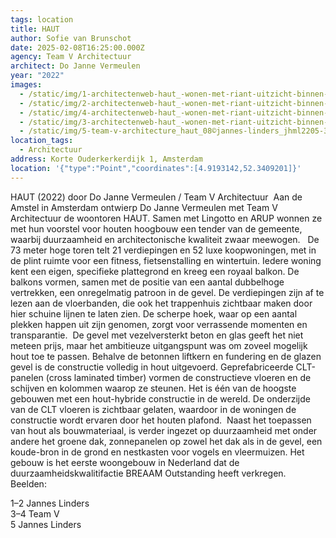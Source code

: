 ```yaml
---
tags: location
title: HAUT
author: Sofie van Brunschot
date: 2025-02-08T16:25:00.000Z
agency: Team V Architectuur
architect: Do Janne Vermeulen
year: "2022"
images:
  - /static/img/1-architectenweb-haut_-wonen-met-riant-uitzicht-binnen-hoofdzakelijk-houten-constructie-beeld-13-copyright-jannes-linders.jpg
  - /static/img/2-architectenweb-haut_-wonen-met-riant-uitzicht-binnen-hoofdzakelijk-houten-constructie-beeld-1-copyright-jannes-linders.jpg
  - /static/img/4-architectenweb-haut_-wonen-met-riant-uitzicht-binnen-hoofdzakelijk-houten-constructie-beeld-30-copyright-team-v-architectuur.jpg
  - /static/img/3-architectenweb-haut_-wonen-met-riant-uitzicht-binnen-hoofdzakelijk-houten-constructie-beeld-21-copyright-team-v-architectuur.jpg
  - /static/img/5-team-v-architecture_haut_08©jannes-linders_jhml2205-3585-1200x1600.jpeg
location_tags:
  - Architectuur
address: Korte Ouderkerkerdijk 1, Amsterdam⁣
location: '{"type":"Point","coordinates":[4.9193142,52.3409201]}'
---
```

HAUT (2022) door Do Janne Vermeulen / Team V Architectuur⁣
⁣
Aan de Amstel in Amsterdam ontwierp Do Janne Vermeulen met Team V Architectuur de woontoren HAUT. Samen met Lingotto en ARUP wonnen ze met hun voorstel voor houten hoogbouw een tender van de gemeente, waarbij duurzaamheid en architectonische kwaliteit zwaar meewogen. ⁣
⁣
De 73 meter hoge toren telt 21 verdiepingen en 52 luxe koopwoningen, met in de plint ruimte voor een fitness, fietsenstalling en wintertuin. Iedere woning kent een eigen, specifieke plattegrond en kreeg een royaal balkon. De balkons vormen, samen met de positie van een aantal dubbelhoge vertrekken, een onregelmatig patroon in de gevel. De verdiepingen zijn af te lezen aan de vloerbanden, die ook het trappenhuis zichtbaar maken door hier schuine lijnen te laten zien. De scherpe hoek, waar op een aantal plekken happen uit zijn genomen, zorgt voor verrassende momenten en transparantie.⁣
⁣
De gevel met vezelversterkt beton en glas geeft het niet meteen prijs, maar het ambitieuze uitgangspunt was om zoveel mogelijk hout toe te passen. Behalve de betonnen liftkern en fundering en de glazen gevel is de constructie volledig in hout uitgevoerd. Geprefabriceerde CLT-panelen (cross laminated timber) vormen de constructieve vloeren en de schijven en kolommen waarop ze steunen. Het is één van de hoogste gebouwen met een hout-hybride constructie in de wereld. De onderzijde van de CLT vloeren is zichtbaar gelaten, waardoor in de woningen de constructie wordt ervaren door het houten plafond.⁣
⁣
Naast het toepassen van hout als bouwmateriaal, is verder ingezet op duurzaamheid met onder andere het groene dak, zonnepanelen op zowel het dak als in de gevel, een koude-bron in de grond en nestkasten voor vogels en vleermuizen. Het gebouw is het eerste woongebouw in Nederland dat de duurzaamheidskwalitifactie BREAAM Outstanding heeft verkregen.⁣
⁣⁣
Beelden:⁣

1–2 Jannes Linders[](https://www.instagram.com/janneslinders/)⁣\
3–4 Team V[](https://www.instagram.com/team.v.architecture/)⁣\
5 Jannes Linders
